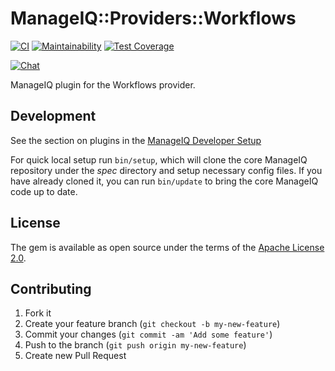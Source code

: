 # ManageIQ::Providers::Workflows

[![CI](https://github.com/ManageIQ/manageiq-providers-workflows/actions/workflows/ci.yaml/badge.svg)](https://github.com/ManageIQ/manageiq-providers-workflows/actions/workflows/ci.yaml)
[![Maintainability](https://api.codeclimate.com/v1/badges/<badge_token>/maintainability)](https://codeclimate.com/github/ManageIQ/manageiq-providers-workflows/maintainability)
[![Test Coverage](https://api.codeclimate.com/v1/badges/<badge_token>/test_coverage)](https://codeclimate.com/github/ManageIQ/manageiq-providers-workflows/test_coverage)

[![Chat](https://badges.gitter.im/Join%20Chat.svg)](https://gitter.im/ManageIQ/manageiq-providers-workflows?utm_source=badge&utm_medium=badge&utm_campaign=pr-badge&utm_content=badge)

ManageIQ plugin for the Workflows provider.

## Development

See the section on plugins in the [ManageIQ Developer Setup](http://manageiq.org/docs/guides/developer_setup/plugins)

For quick local setup run `bin/setup`, which will clone the core ManageIQ repository under the *spec* directory and setup necessary config files. If you have already cloned it, you can run `bin/update` to bring the core ManageIQ code up to date.

## License

The gem is available as open source under the terms of the [Apache License 2.0](http://www.apache.org/licenses/LICENSE-2.0).

## Contributing

1. Fork it
2. Create your feature branch (`git checkout -b my-new-feature`)
3. Commit your changes (`git commit -am 'Add some feature'`)
4. Push to the branch (`git push origin my-new-feature`)
5. Create new Pull Request
